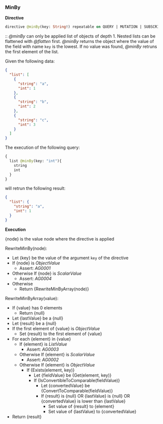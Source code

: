 ### MinBy
**Directive**

```graphql
directive @minBy(key: String!) repeatable on QUERY | MUTATION | SUBSCRIPTION | FIELD
```

:: *@minBy* can only be applied list of objects of depth 1. 
Nested lists can be flattened with *@flatten* first.
*@minBy* returns the object where the value of the field with name `key` is the lowest.
If no value was found, *@minBy* retruns the first element of the list.

Given the following data:

```json example
{
  "list": [
    {
      "string": "a",
      "int": 1
    },
    {
      "string": "b",
      "int": 2
    },
    {
      "string": "c",
      "int": 3
    }
  ]
}
```

The execution of the following query:

```graphql example
{
  list @minBy(key: "int"){
    string
    int
  }
}
```

will retrun the following result:

```json example
{
  "list": {
    "string": "a",
    "int": 1
  }
}
```

**Execution**

{node} is the value node where the directive is applied

RewriteMinBy(node):
* Let {key} be the value of the argument `key` of the directive
* If {node} is *ObjectValue*
  * Assert: *AG0001*
* Otherwise If {node} is *ScalarValue*
  * Assert: *AG0004*
* Otherwise 
  * Return {RewriteMinByArray(node)}

RewriteMinByArray(value):
* If {value} has 0 elements
  * Return {null}
* Let {lastValue} be a {null}
* Let {result} be a {null}
* If the first element of {value} is *ObjectValue*
  * Set {result} to the first element of {value}
* For each {element} in {value}
  * If {element} is *ListValue*
    * Assert: *AG0003*
  * Otherwise If {element} is *ScalarValue*
    * Assert: *AG0002*
  * Otherwise If {element} is *ObjectValue*
    * If {Exists(element, key)} 
      * Let {fieldValue} be {Get(element, key)}
      * If {IsConvertibleToComparable(fieldValue)}
        * Let {convertedValue} be {ConvertToComparable(fieldValue)}
        * If {result} is {null} OR {lastValue} is {null} OR {convertedValue} is lower than {lastValue}
          * Set value of {result} to {element}
          * Set value of {lastValue} to {convertedValue}
* Return {result}
